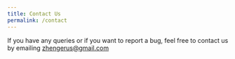 ```yaml
---
title: Contact Us
permalink: /contact
---
```


If you have any queries or if you want to report a bug, feel free to contact us by emailing <zhengerus@gmail.com>